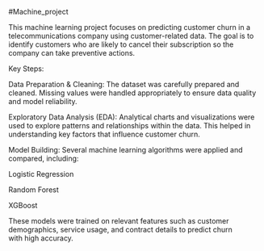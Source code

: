 #Machine_project

This machine learning project focuses on predicting customer churn in a telecommunications company using customer-related data. The goal is to identify customers who are likely to cancel their subscription so the company can take preventive actions.

Key Steps:

Data Preparation & Cleaning:
The dataset was carefully prepared and cleaned. Missing values were handled appropriately to ensure data quality and model reliability.

Exploratory Data Analysis (EDA):
Analytical charts and visualizations were used to explore patterns and relationships within the data. This helped in understanding key factors that influence customer churn.

Model Building:
Several machine learning algorithms were applied and compared, including:

Logistic Regression

Random Forest

XGBoost



These models were trained on relevant features such as customer demographics, service usage, and contract details to predict churn with high accuracy.
